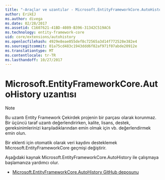 ```yaml
---
title: "-Araçlar ve uzantılar - Microsoft.EntityFrameworkCore.AutoHistory EF çekirdek"
author: ErikEJ
ms.author: divega
ms.date: 02/28/2017
ms.assetid: C1607621-41BD-4089-B396-31342C519AC6
ms.technology: entity-framework-core
uid: core/extensions/autohistory
ms.openlocfilehash: 4929e8eae055def8c72565a3d14f772528e382e4
ms.sourcegitcommit: 01a75cd483c1943ddd6f82af971f07abde20912e
ms.translationtype: MT
ms.contentlocale: tr-TR
ms.lasthandoff: 10/27/2017
---
```

# <a name="microsoftentityframeworkcoreautohistory-extension"></a>Microsoft.EntityFrameworkCore.AutoHistory uzantısı

> [!NOTE]  
> Bu uzantı Entity Framework Çekirdek projenin bir parçası olarak korunmaz. Bir üçüncü taraf uzantı değerlendirirken, kalite, lisans, destek, gereksinimlerinizi karşıladıklarından emin olmak için vb. değerlendirmek emin olun.

Bir eklenti için otomatik olarak veri kaydını desteklemek Microsoft.EntityFrameworkCore geçmişi değiştirir.

Aşağıdaki kaynak Microsoft.EntityFrameworkCore.AutoHistory ile çalışmaya başlamanıza yardımcı olur.
* [Microsoft.EntityFrameworkCore.AutoHistory GitHub deposunu](https://github.com/Arch/AutoHistory/)
